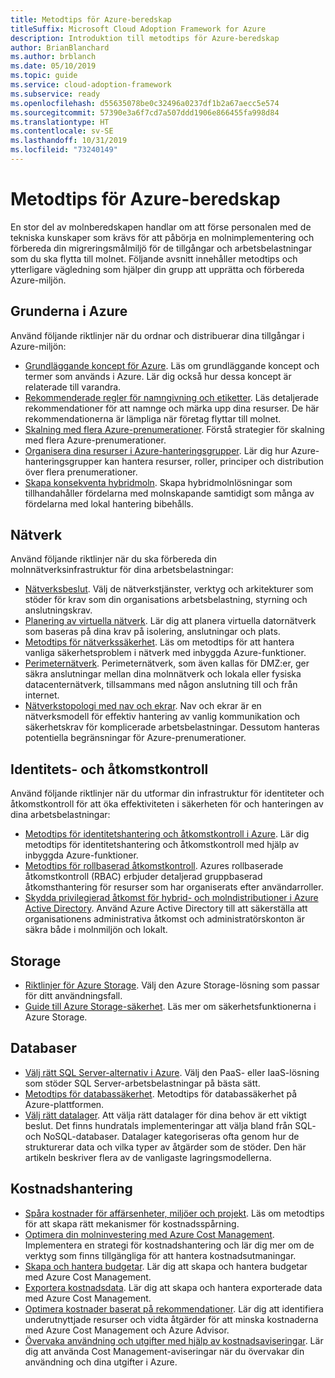 ```yaml
---
title: Metodtips för Azure-beredskap
titleSuffix: Microsoft Cloud Adoption Framework for Azure
description: Introduktion till metodtips för Azure-beredskap
author: BrianBlanchard
ms.author: brblanch
ms.date: 05/10/2019
ms.topic: guide
ms.service: cloud-adoption-framework
ms.subservice: ready
ms.openlocfilehash: d55635078be0c32496a0237df1b2a67aecc5e574
ms.sourcegitcommit: 57390e3a6f7cd7a507ddd1906e866455fa998d84
ms.translationtype: HT
ms.contentlocale: sv-SE
ms.lasthandoff: 10/31/2019
ms.locfileid: "73240149"
---
```

# <a name="best-practices-for-azure-readiness"></a>Metodtips för Azure-beredskap

En stor del av molnberedskapen handlar om att förse personalen med de tekniska kunskaper som krävs för att påbörja en molnimplementering och förbereda din migreringsmålmiljö för de tillgångar och arbetsbelastningar som du ska flytta till molnet. Följande avsnitt innehåller metodtips och ytterligare vägledning som hjälper din grupp att upprätta och förbereda Azure-miljön.

## <a name="azure-fundamentals"></a>Grunderna i Azure

Använd följande riktlinjer när du ordnar och distribuerar dina tillgångar i Azure-miljön:

- [Grundläggande koncept för Azure](../considerations/fundamental-concepts.md). Läs om grundläggande koncept och termer som används i Azure. Lär dig också hur dessa koncept är relaterade till varandra.
- [Rekommenderade regler för namngivning och etiketter](../azure-best-practices/naming-and-tagging.md). Läs detaljerade rekommendationer för att namnge och märka upp dina resurser. De här rekommendationerna är lämpliga när företag flyttar till molnet.
- [Skalning med flera Azure-prenumerationer](../azure-best-practices/scaling-subscriptions.md). Förstå strategier för skalning med flera Azure-prenumerationer.
- [Organisera dina resurser i Azure-hanteringsgrupper](https://docs.microsoft.com/azure/governance/management-groups/?toc=https://docs.microsoft.com/azure/cloud-adoption-framework/toc.json&bc=https://docs.microsoft.com/azure/cloud-adoption-framework/_bread/toc.json). Lär dig hur Azure-hanteringsgrupper kan hantera resurser, roller, principer och distribution över flera prenumerationer.
- [Skapa konsekventa hybridmoln](../considerations/hybrid-consistency.md). Skapa hybridmolnlösningar som tillhandahåller fördelarna med molnskapande samtidigt som många av fördelarna med lokal hantering bibehålls.

## <a name="networking"></a>Nätverk

Använd följande riktlinjer när du ska förbereda din molnnätverksinfrastruktur för dina arbetsbelastningar:

- [Nätverksbeslut](../considerations/networking-options.md). Välj de nätverkstjänster, verktyg och arkitekturer som stöder för krav som din organisations arbetsbelastning, styrning och anslutningskrav.
- [Planering av virtuella nätverk](https://docs.microsoft.com/azure/virtual-network/virtual-network-vnet-plan-design-arm?toc=https://docs.microsoft.com/azure/cloud-adoption-framework/toc.json&bc=https://docs.microsoft.com/azure/cloud-adoption-framework/_bread/toc.json). Lär dig att planera virtuella datornätverk som baseras på dina krav på isolering, anslutningar och plats.
- [Metodtips för nätverkssäkerhet](https://docs.microsoft.com/azure/security/azure-security-network-security-best-practices?toc=https://docs.microsoft.com/azure/cloud-adoption-framework/toc.json&bc=https://docs.microsoft.com/azure/cloud-adoption-framework/_bread/toc.json). Läs om metodtips för att hantera vanliga säkerhetsproblem i nätverk med inbyggda Azure-funktioner.
- [Perimeternätverk](./perimeter-networks.md). Perimeternätverk, som även kallas för DMZ:er, ger säkra anslutningar mellan dina molnnätverk och lokala eller fysiska datacenternätverk, tillsammans med någon anslutning till och från internet.
- [Nätverkstopologi med nav och ekrar](./hub-spoke-network-topology.md). Nav och ekrar är en nätverksmodell för effektiv hantering av vanlig kommunikation och säkerhetskrav för komplicerade arbetsbelastningar. Dessutom hanteras potentiella begränsningar för Azure-prenumerationer.

## <a name="identity-and-access-control"></a>Identitets- och åtkomstkontroll

Använd följande riktlinjer när du utformar din infrastruktur för identiteter och åtkomstkontroll för att öka effektiviteten i säkerheten för och hanteringen av dina arbetsbelastningar:

- [Metodtips för identitetshantering och åtkomstkontroll i Azure](https://docs.microsoft.com/azure/security/azure-security-identity-management-best-practices?toc=https://docs.microsoft.com/azure/cloud-adoption-framework/toc.json&bc=https://docs.microsoft.com/azure/cloud-adoption-framework/_bread/toc.json). Lär dig metodtips för identitetshantering och åtkomstkontroll med hjälp av inbyggda Azure-funktioner.
- [Metodtips för rollbaserad åtkomstkontroll](../considerations/roles.md). Azures rollbaserade åtkomstkontroll (RBAC) erbjuder detaljerad gruppbaserad åtkomsthantering för resurser som har organiserats efter användarroller.
- [Skydda privilegierad åtkomst för hybrid- och molndistributioner i Azure Active Directory](https://docs.microsoft.com/azure/active-directory/users-groups-roles/directory-admin-roles-secure?toc=https://docs.microsoft.com/azure/cloud-adoption-framework/toc.json&bc=https://docs.microsoft.com/azure/cloud-adoption-framework/_bread/toc.json). Använd Azure Active Directory till att säkerställa att organisationens administrativa åtkomst och administratörskonton är säkra både i molnmiljön och lokalt.

## <a name="storage"></a>Storage

- [Riktlinjer för Azure Storage](../considerations/storage-options.md). Välj den Azure Storage-lösning som passar för ditt användningsfall.
- [Guide till Azure Storage-säkerhet](https://docs.microsoft.com/azure/storage/common/storage-security-guide?toc=https://docs.microsoft.com/azure/cloud-adoption-framework/toc.json&bc=https://docs.microsoft.com/azure/cloud-adoption-framework/_bread/toc.json). Läs mer om säkerhetsfunktionerna i Azure Storage.

## <a name="databases"></a>Databaser

- [Välj rätt SQL Server-alternativ i Azure](https://docs.microsoft.com/azure/sql-database/sql-database-paas-vs-sql-server-iaas?toc=https://docs.microsoft.com/azure/cloud-adoption-framework/toc.json&bc=https://docs.microsoft.com/azure/cloud-adoption-framework/_bread/toc.json). Välj den PaaS- eller IaaS-lösning som stöder SQL Server-arbetsbelastningar på bästa sätt.
- [Metodtips för databassäkerhet](https://docs.microsoft.com/azure/security/azure-database-security-best-practices?toc=https://docs.microsoft.com/azure/cloud-adoption-framework/toc.json&bc=https://docs.microsoft.com/azure/cloud-adoption-framework/_bread/toc.json). Metodtips för databassäkerhet på Azure-plattformen.
- [Välj rätt datalager](https://docs.microsoft.com/azure/architecture/guide/technology-choices/data-store-overview). Att välja rätt datalager för dina behov är ett viktigt beslut. Det finns hundratals implementeringar att välja bland från SQL- och NoSQL-databaser. Datalager kategoriseras ofta genom hur de strukturerar data och vilka typer av åtgärder som de stöder. Den här artikeln beskriver flera av de vanligaste lagringsmodellerna.

## <a name="cost-management"></a>Kostnadshantering

- [Spåra kostnader för affärsenheter, miljöer och projekt](./track-costs.md). Läs om metodtips för att skapa rätt mekanismer för kostnadsspårning.
- [Optimera din molninvestering med Azure Cost Management](https://docs.microsoft.com/azure/cost-management/cost-mgt-best-practices?toc=https://docs.microsoft.com/azure/cloud-adoption-framework/toc.json&bc=https://docs.microsoft.com/azure/cloud-adoption-framework/_bread/toc.json). Implementera en strategi för kostnadshantering och lär dig mer om de verktyg som finns tillgängliga för att hantera kostnadsutmaningar.
- [Skapa och hantera budgetar](https://docs.microsoft.com/azure/cost-management/tutorial-acm-create-budgets?toc=https://docs.microsoft.com/azure/cloud-adoption-framework/toc.json&bc=https://docs.microsoft.com/azure/cloud-adoption-framework/_bread/toc.json). Lär dig att skapa och hantera budgetar med Azure Cost Management.
- [Exportera kostnadsdata](https://docs.microsoft.com/azure/cost-management/tutorial-export-acm-data?toc=https://docs.microsoft.com/azure/cloud-adoption-framework/toc.json&bc=https://docs.microsoft.com/azure/cloud-adoption-framework/_bread/toc.json). Lär dig att skapa och hantera exporterade data med Azure Cost Management.
- [Optimera kostnader baserat på rekommendationer](https://docs.microsoft.com/azure/cost-management/tutorial-acm-opt-recommendations?toc=https://docs.microsoft.com/azure/cloud-adoption-framework/toc.json&bc=https://docs.microsoft.com/azure/cloud-adoption-framework/_bread/toc.json). Lär dig att identifiera underutnyttjade resurser och vidta åtgärder för att minska kostnaderna med Azure Cost Management och Azure Advisor.
- [Övervaka användning och utgifter med hjälp av kostnadsaviseringar](https://docs.microsoft.com/azure/cost-management/cost-mgt-alerts-monitor-usage-spending?toc=https://docs.microsoft.com/azure/cloud-adoption-framework/toc.json&bc=https://docs.microsoft.com/azure/cloud-adoption-framework/_bread/toc.json). Lär dig att använda Cost Management-aviseringar när du övervakar din användning och dina utgifter i Azure.
